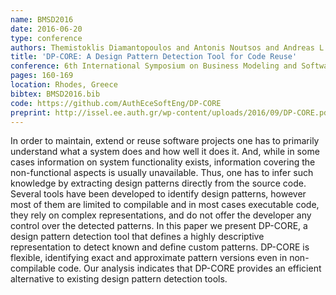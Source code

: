 ```yaml
---
name: BMSD2016
date: 2016-06-20
type: conference
authors: Themistoklis Diamantopoulos and Antonis Noutsos and Andreas L. Symeonidis
title: 'DP-CORE: A Design Pattern Detection Tool for Code Reuse'
conference: 6th International Symposium on Business Modeling and Software Design (BMSD)
pages: 160-169
location: Rhodes, Greece
bibtex: BMSD2016.bib
code: https://github.com/AuthEceSoftEng/DP-CORE
preprint: http://issel.ee.auth.gr/wp-content/uploads/2016/09/DP-CORE.pdf
---
```


In order to maintain, extend or reuse software projects one has to primarily understand 
what a system does and how well it does it. And, while in some cases information on 
system functionality exists, information covering the non-functional aspects is usually 
unavailable. Thus, one has to infer such knowledge by extracting design patterns 
directly from the source code. Several tools have been developed to identify design 
patterns, however most of them are limited to compilable and in most cases executable 
code, they rely on complex representations, and do not offer the developer any control 
over the detected patterns. In this paper we present DP-CORE, a design pattern detection 
tool that defines a highly descriptive representation to detect known and define custom 
patterns. DP-CORE is flexible, identifying exact and approximate pattern versions even 
in non-compilable code. Our analysis indicates that DP-CORE provides an efficient 
alternative to existing design pattern detection tools.
